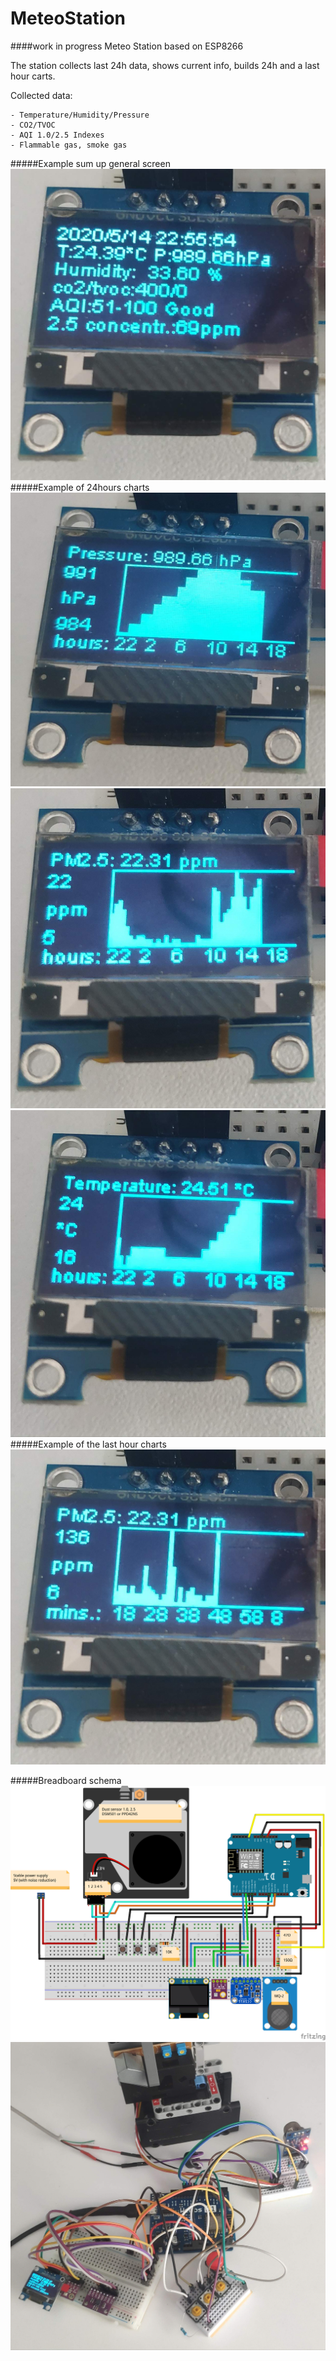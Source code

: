 # MeteoStation
####work in progress
Meteo Station based on ESP8266

The station collects last 24h data, shows current info, builds 24h and a last hour carts.   

Collected data:
 
	- Temperature/Humidity/Pressure	
	- CO2/TVOC
	- AQI 1.0/2.5 Indexes
	- Flammable gas, smoke gas 
	
#####Example sum up general screen  
![sketch_v1](sketch/main_screen.jpg)  
#####Example of 24hours charts 
![sketch_v1](sketch/chart_1.jpg) ![sketch_v1](sketch/chart_2.jpg) ![sketch_v1](sketch/chart_3.jpg) 
#####Example of the last hour charts
![sketch_v1](sketch/chart_4.jpg)  

#####Breadboard schema
![sketch_v1](sketch/sketch_v1.png)
![sketch_v1](sketch/general_schema.jpg)




